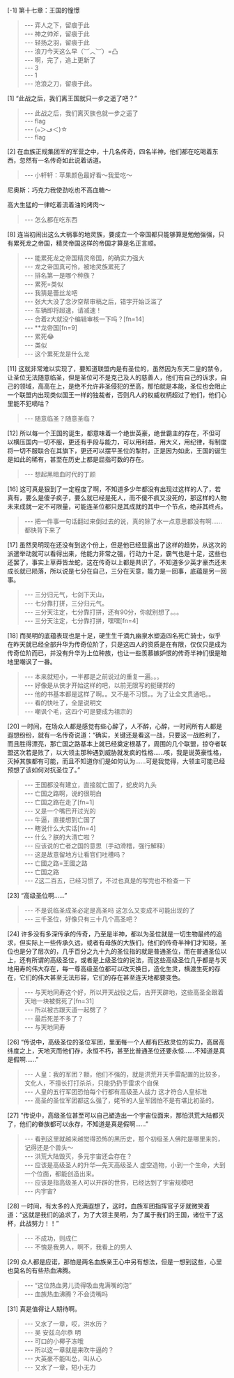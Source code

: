 
[-1] 第十七章：王国的憧憬
>--- 弈人之下，留痕于此<br>
>--- 神之帅斧，留痕于此<br>
>--- 轻扬之羽，留痕于此<br>
>--- 浪刀今天这么早（︶︿︶）=凸<br>
>--- 啊，完了，追上更新了<br>
>--- 3<br>
>--- 1<br>
>--- 沧浪之刀，留痕于此。<br>

[1] “此战之后，我们离王国就只一步之遥了吧？”
>--- 此战之后，我们离灭族也就一步之遥了<br>
>--- flag<br>
>--- (๑＞ڡ＜)☆<br>
>--- flag<br>

[2] 在血族正规集团军的军营之中，十几名传奇，四名半神，他们都在吃喝着东西，忽然有一名传奇如此说着话道。
>--- 小轩轩：苹果颜色最好看～我爱吃～

尼奥斯：巧克力我使劲吃也不高血糖～

高大生猛的一律吃着流着油的烤肉～<br>
>--- 怎么都在吃东西<br>

[8] 连当初闹出这么大祸事的地灵族，要成立一个帝国都只能够算是勉勉强强，只有累死龙之帝国，精灵帝国这样的帝国才算是名正言顺。
>--- 能累死龙之帝国精灵帝国，的确实力强大<br>
>--- 龙之帝国真可怜，被地灵族累死了<br>
>--- 排名第一是哪个种族？<br>
>--- 累死=类似<br>
>--- 我猜是蕾丝龙吧<br>
>--- 张大大没了念汐空帮审稿之后，错字开始泛滥了<br>
>--- 车辆即将超速，请减速！<br>
>--- 合着z大就没个编辑审核一下吗？[fn=14]<br>
>--- **龙帝国[fn=9]<br>
>--- 累死😂<br>
>--- 类似<br>
>--- 这个累死龙是什么龙<br>

[11] 这就非常难以实现了，要知道联盟内是有圣位的，虽然因为东天二皇的禁令，让圣位无法随意临圣，但是圣位可不是克己及人的慈善人，他们有自己的诉求，自己的领域，高高在上，是绝不允许非圣侵犯的至高，那怕就是本能，圣位也会阻止一个联盟内出现类似国王一样的独裁者，否则凡人的权威权柄超过了他们，他们心里能不犯嘀咕？
>--- 随意临圣？随意圣临？<br>

[12] 所以每一个王国的诞生，都意味着一个绝世英豪，绝世霸主的存在，不但可以横压国内一切不服，更还有手段与能力，可以用利益，用大义，用纪律，有制度将一切不服联合在其旗下，更还可以摆平圣位的掣肘，正是因为如此，王国的诞生是如此的稀有，甚至在历史上都是屈指可数的存在。
>--- 想起黑暗血时代的丁颜<br>

[16] 这可真是狠到了一定程度了啊，不知道多少年都没有出现过这样的人了，若真有，要么是傻子疯子，要么就已经是死人，而不傻不疯又没死的，那这样的人物未来成就一定不可限量，可能连圣位都只是其成就的其中一个节点，绝非其终点。
>--- 把一件事一句话翻过来倒过去的说，真的除了水一点意思都没有啊……都快背下来了<br>

[17] 虽然吴明现在还没有到这个份上，但是他已经显露出了这样的趋势，从这次的派遣举动就可以看得出来，他能力非常之强，行动力十足，霸气也是十足，这些也还罢了，事实上草莽皆龙蛇，这在传奇以上都是共识了，不知道多少英才豪杰还未成长就已陨落，所以说是七分在自己，三分在天意，能力是一回事，底蕴是另一回事。
>--- 三分归元气，七剑下天山，<br>
>--- 七分靠打拼，三分归元气。<br>
>--- 三分天注定，七分靠打拼，还有90分，你就别想了。。。<br>
>--- 三分天注定，七分靠打拼，嘿嘿[fn=4]<br>

[18] 而吴明的底蕴表现也是十足，硬生生千滴九幽泉水塑造四名死亡骑士，似乎在昨天就已经全部升华为传奇位阶了，只是这四人的资质是在有限，仅仅只是成为传奇位阶而已，并没有升华为上位种族，也让一些羡慕嫉妒恨的传奇半神们很是暗地里嘲讽了一番。
>--- 本来就短小，一半都是之前说过的重复一遍。。。<br>
>--- 好像是从侠才开始这样的吧，以前无限写的挺硬邦的<br>
>--- 他的书基本都是这样了啊。。又不是不习惯。。为了让全文贯通吧。。<br>
>--- 看的快吐了，全是说明文<br>
>--- 嘲讽个毛，这四个可是要成为祖宗的<br>

[20] 一时间，在场众人都是感觉有些心醉了，人不醉，心醉，一时间所有人都是遐想纷纷，就有一名传奇说道：“确实，关键还是看这一战，只要这一战胜利了，而且胜得漂亮，那亡国之路基本上就已经奠定根基了，周围的几个联盟，掠夺者联盟这次若是败了，以大领主那种遇到威胁就发疯的性格……咳，我是说英豪性格，灭掉其族都有可能，而且不知道你们是如何认为……可是我觉得，大领主可能已经预想了该如何对抗圣位了。”
>--- 王国都没有建立，直接就亡国了，蛇皮的九头<br>
>--- 亡国之路啊，说的很明白<br>
>--- 亡国之路在走了[fn=1]<br>
>--- 又是一个嘴巴开过光的<br>
>--- 牛逼，直接想到亡国了<br>
>--- 瞎说什么大实话[fn=4]<br>
>--- 什么？朕的大清亡啦？<br>
>--- 应该说的亡者之国的意思（手动滑稽，强行解释）<br>
>--- 这是故意留地方让看官们吐槽吗？<br>
>--- 亡國之路=王國之路<br>
>--- 亡国之路<br>
>--- Z这二百五，已经习惯了，不过也真是的写完也不检查一下<br>

[23] “高级圣位啊……”
>--- 不是说临圣成圣必定是高圣吗 这怎么又变成不可能出现的了<br>
>--- 三千圣位，好像只有三十几个高圣吧？<br>

[24] 许多没有多深传承的传奇，乃至是半神，都以为圣位就是一切生物最终的追求，但实际上一些传承久远，或者有母族的大族们，他们的传奇半神们才知晓，圣位也是分了层次的，几乎百分之九十九的圣位指的就是普通圣位，而在普通圣位以上，还有所谓的高级圣位，或者是上级圣位的说法，而这些高级圣位几乎都是与天地用寿的伟大存在，每一尊高级圣位都可以改天换日，造化生灵，横渡生死的存在，它们的伟大甚至无法形容，它们的存在甚至连天地都要变色。
>--- 与天地同寿这个好，所以开天战役之后，古开天辟地，这些高圣全跟着天地一块被劈死了[fn=31]<br>
>--- 所以被古跟天道一起劈了？<br>
>--- 最后死差不多了？<br>
>--- 与天地同寿<br>

[26] “传说中，高级圣位的圣位军团，里面每一个人都有匹敌灵位的实力，高居高纬度之上，天地灭而他们存，永恒不朽，甚至比普通圣位还要永恒……不知道是真是假啊……”
>--- 人皇：我的军团？额，他们不强的，就是洪荒开天手雷配置的比较多，文化人，不擅长打打杀杀，只能扔扔手雷求个自保<br>
>--- 人皇的五行军团恐怕每个行都有高级圣人战力  这才符合人皇标准<br>
>--- 高圣的圣位军团都这么强了，姥爷的人皇军团怕不是有堪比初圣的。<br>

[27] “传说中，高级圣位甚至可以自己塑造出一个宇宙位面来，那怕洪荒大陆都灭了，他们的眷族都可以永存，不知道是真是假啊……”
>--- 看到这里就越来越觉得恐怖的黑历史，那个初级圣人佛陀是哪里来的，记得还是个兽头～<br>
>--- 洪荒大陆毁灭，多元宇宙还会存在？<br>
>--- 应该是高级圣人的升华—先天高级圣人
虚空造物，小到一个生命，大到一个位面，都能创造出来。<br>
>--- 应该是指高级圣人可以开辟的世界，已经达到了宇宙规模吧<br>
>--- 内宇宙?<br>

[28] 一时间，有太多的人充满遐想了，这时，血族军团指挥官子牙就微笑着道：“这就是我们的追求了，为了大领主吴明，为了属于我们的王国，诸位干了这杯，此战努力！！”
>--- 不成功，则成仁<br>
>--- 不愧是我男人，啊不，我看上的男人<br>

[29] 众人都是应诺，那怕是两名血族亲王心中另有想法，但是一想到这些，心里也莫名的有些热血沸腾。
>--- “这位热血男儿烫得吸血鬼满嘴的泡”<br>
>--- 血族热血沸腾？不会烫嘴吗<br>

[31] 真是值得让人期待啊。
>--- 又水了一章，哎，洪水历？<br>
>--- 吴 安兹乌尔恭 明<br>
>--- 可口的小椰子冻哦<br>
>--- 所以这一章就是来吹牛逼的？<br>
>--- 大英豪不能叫怂，叫从心<br>
>--- 又水了一章，短小无力<br>
